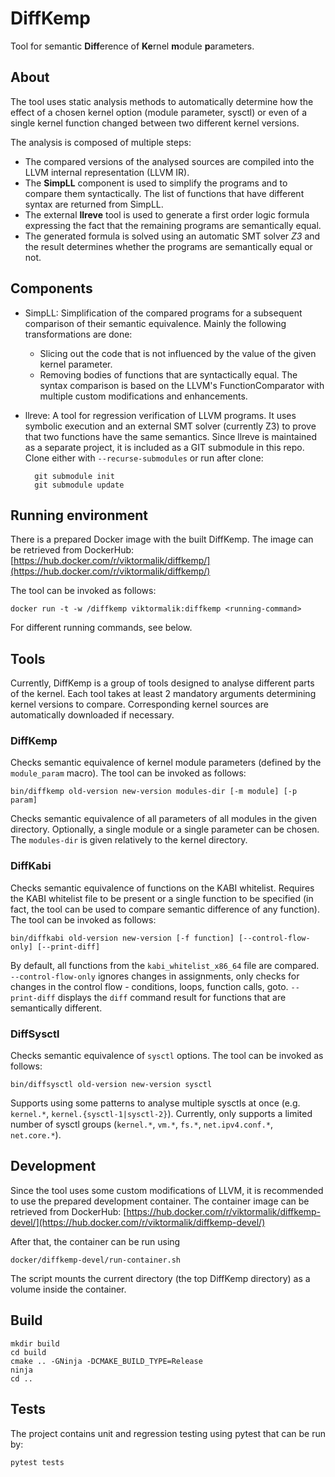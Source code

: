 # DiffKemp

Tool for semantic **Diff**erence of **Ke**rnel **m**odule **p**arameters.

## About
The tool uses static analysis methods to automatically determine how the effect
of a chosen kernel option (module parameter, sysctl) or even of a single
kernel function changed between two different kernel versions.

The analysis is composed of multiple steps:
* The compared versions of the analysed sources are compiled into the LLVM
  internal representation (LLVM IR). 
* The **SimpLL** component is used to simplify the programs and to compare them
  syntactically. The list of functions that have different syntax are returned
  from SimpLL.
* The external **llreve** tool is used to generate a first order logic formula
  expressing the fact that the remaining programs are semantically equal.
* The generated formula is solved using an automatic SMT solver *Z3* and the
  result determines whether the programs are semantically equal or not.

## Components
* SimpLL: Simplification of the compared programs for a subsequent comparison of
  their semantic equivalence. Mainly the following transformations are done:
  * Slicing out the code that is not influenced by the value of the given kernel
    parameter.
  * Removing bodies of functions that are syntactically equal. The syntax
    comparison is based on the LLVM's FunctionComparator with multiple custom
    modifications and enhancements.

* llreve: A tool for regression verification of LLVM programs. It uses symbolic
  execution and an external SMT solver (currently Z3) to prove that two
  functions have the same semantics.
  Since llreve is maintained as a separate project, it is included as a GIT
  submodule in this repo. Clone either with `--recurse-submodules` or run after
  clone:

        git submodule init
        git submodule update

## Running environment

There is a prepared Docker image with the built DiffKemp. The image can be
retrieved from DockerHub:
[https://hub.docker.com/r/viktormalik/diffkemp/](https://hub.docker.com/r/viktormalik/diffkemp/)

The tool can be invoked as follows:

    docker run -t -w /diffkemp viktormalik:diffkemp <running-command>

For different running commands, see below.

## Tools

Currently, DiffKemp is a group of tools designed to analyse different parts of
the kernel. Each tool takes at least 2 mandatory arguments determining kernel
versions to compare. Corresponding kernel sources are automatically downloaded
if necessary.

### DiffKemp

Checks semantic equivalence of kernel module parameters (defined by the
`module_param` macro). The tool can be invoked as follows:

    bin/diffkemp old-version new-version modules-dir [-m module] [-p param] 
                 
Checks semantic equivalence of all parameters of all modules in the given
directory. Optionally, a single module or a single parameter can be chosen.
The `modules-dir` is given relatively to the kernel directory.

### DiffKabi

Checks semantic equivalence of functions on the KABI whitelist. Requires the
KABI whitelist file to be present or a single function to be specified (in fact,
the tool can be used to compare semantic difference of any function). The tool
can be invoked as follows:

    bin/diffkabi old-version new-version [-f function] [--control-flow-only] [--print-diff]

By default, all functions from the `kabi_whitelist_x86_64` file are compared.
`--control-flow-only` ignores changes in assignments, only checks for changes in
the control flow - conditions, loops, function calls, goto.
`--print-diff` displays the `diff` command result for functions that are
semantically different.

### DiffSysctl

Checks semantic equivalence of `sysctl` options. The tool can be invoked as
follows:

    bin/diffsysctl old-version new-version sysctl 

Supports using some patterns to analyse multiple sysctls at once (e.g.
`kernel.*`, `kernel.{sysctl-1|sysctl-2}`).
Currently, only supports a limited number of sysctl groups (`kernel.*`, `vm.*`,
`fs.*`, `net.ipv4.conf.*`, `net.core.*`).

## Development

Since the tool uses some custom modifications of LLVM, it is recommended to use
the prepared development container. The container image can be retrieved from
DockerHub:
[https://hub.docker.com/r/viktormalik/diffkemp-devel/](https://hub.docker.com/r/viktormalik/diffkemp-devel/)

After that, the container can be run using

    docker/diffkemp-devel/run-container.sh

The script mounts the current directory (the top DiffKemp directory) as a volume
inside the container.

## Build
	mkdir build
	cd build
	cmake .. -GNinja -DCMAKE_BUILD_TYPE=Release
    ninja
    cd ..

## Tests

The project contains unit and regression testing using pytest that can be run by:

    pytest tests
